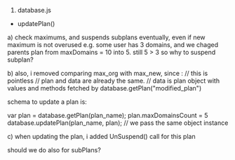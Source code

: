 
1. database.js

- updatePlan()

a)
check maximums, and suspends subplans eventually, even if new maximum is not overused
e.g. some user has 3 domains, and we chaged parents plan from maxDomains = 10 into 5.
still 5 > 3 so why to suspend subplan?

b)
also, i removed comparing max_org with max_new, since :
// this is pointless
// plan and data are already the same.
// data is plan object with values and methods fetched by database.getPlan("modified_plan")

schema to update a plan is:

 var plan = database.getPlan(plan_name);
 plan.maxDomainsCount = 5
 database.updatePlan(plan_name, plan);  // we pass the same object instance

c) when updating the plan, i added UnSuspend() call for this plan

 should we do also for subPlans?